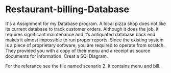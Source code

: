 # Restaurant-billing-Database
It's a Assignment for my Database program.
A local pizza shop does not like its current database to track customer orders. Although it does the job, it requires
significant maintenance and it’s antiquated database back end makes it almost impossible to run proper reports. Since
the existing system is a piece of proprietary software, you are required to operate from scratch. They provided you with
a copy of their menu and a receipt as source documents for information. Creat a SQl Diagram.

For the referance see the file named scenario 2. It contains menu and bill.


